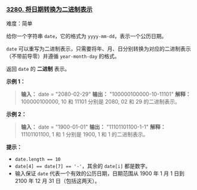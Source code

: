 ### [3280\. 将日期转换为二进制表示](https://leetcode.cn/problems/convert-date-to-binary/)

难度：简单

给你一个字符串 `date`，它的格式为 `yyyy-mm-dd`，表示一个公历日期。

`date` 可以重写为二进制表示，只需要将年、月、日分别转换为对应的二进制表示（不带前导零）并遵循 `year-month-day` 的格式。

返回 `date` 的 **二进制** 表示。

**示例 1：**

> **输入：** date = "2080-02-29"
> **输出：** "100000100000-10-11101"
> **解释：**
> 100000100000, 10 和 11101 分别是 2080, 02 和 29 的二进制表示。

**示例 2：**

> **输入：** date = "1900-01-01"
> **输出：** "11101101100-1-1"
> **解释：**
> 11101101100, 1 和 1 分别是 1900, 1 和 1 的二进制表示。

**提示：**

- `date.length == 10`
- `date[4] == date[7] == '-'`，其余的 `date[i]` 都是数字。
- 输入保证 `date` 代表一个有效的公历日期，日期范围从 1900 年 1 月 1 日到 2100 年 12 月 31 日（包括这两天）。
